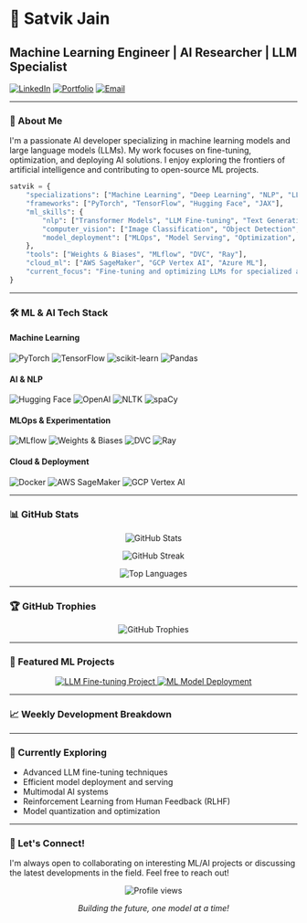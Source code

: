 # 🧠 Satvik Jain

## Machine Learning Engineer | AI Researcher | LLM Specialist

[![LinkedIn](https://img.shields.io/badge/LinkedIn-0077B5?style=for-the-badge&logo=linkedin&logoColor=white)](https://www.linkedin.com/in/satvik-jain-profile/)
[![Portfolio](https://img.shields.io/badge/Portfolio-FF5722?style=for-the-badge&logo=google-chrome&logoColor=white)](https://satvik-jain.netlify.app/)
[![Email](https://img.shields.io/badge/Email-D14836?style=for-the-badge&logo=gmail&logoColor=white)](mailto:satvik.jain.kht@gmail.com)

---

### 🚀 About Me

I'm a passionate AI developer specializing in machine learning models and large language models (LLMs). My work focuses on fine-tuning, optimization, and deploying AI solutions. I enjoy exploring the frontiers of artificial intelligence and contributing to open-source ML projects.

```python
satvik = {
    "specializations": ["Machine Learning", "Deep Learning", "NLP", "LLMs"],
    "frameworks": ["PyTorch", "TensorFlow", "Hugging Face", "JAX"],
    "ml_skills": {
        "nlp": ["Transformer Models", "LLM Fine-tuning", "Text Generation", "Sentiment Analysis"],
        "computer_vision": ["Image Classification", "Object Detection", "GAN"],
        "model_deployment": ["MLOps", "Model Serving", "Optimization", "Quantization"]
    },
    "tools": ["Weights & Biases", "MLflow", "DVC", "Ray"],
    "cloud_ml": ["AWS SageMaker", "GCP Vertex AI", "Azure ML"],
    "current_focus": "Fine-tuning and optimizing LLMs for specialized applications"
}
```

---

### 🛠️ ML & AI Tech Stack

#### Machine Learning
![PyTorch](https://img.shields.io/badge/PyTorch-EE4C2C?style=for-the-badge&logo=pytorch&logoColor=white)
![TensorFlow](https://img.shields.io/badge/TensorFlow-FF6F00?style=for-the-badge&logo=tensorflow&logoColor=white)
![scikit-learn](https://img.shields.io/badge/scikit--learn-F7931E?style=for-the-badge&logo=scikit-learn&logoColor=white)
![Pandas](https://img.shields.io/badge/Pandas-150458?style=for-the-badge&logo=pandas&logoColor=white)

#### AI & NLP
![Hugging Face](https://img.shields.io/badge/Hugging_Face-FFD21E?style=for-the-badge&logo=huggingface&logoColor=black)
![OpenAI](https://img.shields.io/badge/OpenAI-412991?style=for-the-badge&logo=openai&logoColor=white)
![NLTK](https://img.shields.io/badge/NLTK-3776AB?style=for-the-badge&logo=python&logoColor=white)
![spaCy](https://img.shields.io/badge/spaCy-09A3D5?style=for-the-badge&logo=spacy&logoColor=white)

#### MLOps & Experimentation
![MLflow](https://img.shields.io/badge/MLflow-0194E2?style=for-the-badge&logo=mlflow&logoColor=white)
![Weights & Biases](https://img.shields.io/badge/Weights_&_Biases-FFBE00?style=for-the-badge&logo=weightsandbiases&logoColor=black)
![DVC](https://img.shields.io/badge/DVC-945DD6?style=for-the-badge&logo=dvc&logoColor=white)
![Ray](https://img.shields.io/badge/Ray-028CF0?style=for-the-badge&logo=ray&logoColor=white)

#### Cloud & Deployment
![Docker](https://img.shields.io/badge/Docker-2496ED?style=for-the-badge&logo=docker&logoColor=white)
![AWS SageMaker](https://img.shields.io/badge/AWS_SageMaker-232F3E?style=for-the-badge&logo=amazon-aws&logoColor=white)
![GCP Vertex AI](https://img.shields.io/badge/GCP_Vertex_AI-4285F4?style=for-the-badge&logo=google-cloud&logoColor=white)

---

### 📊 GitHub Stats

<p align="center">
  <img src="https://github-readme-stats.vercel.app/api?username=satvik-jain&show_icons=true&theme=radical" alt="GitHub Stats" />
</p>

<p align="center">
  <img src="https://github-readme-streak-stats.herokuapp.com/?user=satvik-jain&theme=radical" alt="GitHub Streak" />
</p>

<p align="center">
  <img src="https://github-readme-stats.vercel.app/api/top-langs/?username=satvik-jain&layout=compact&theme=radical" alt="Top Languages" />
</p>

---

### 🏆 GitHub Trophies
<p align="center">
  <img src="https://github-profile-trophy.vercel.app/?username=satvik-jain&theme=radical&column=7" alt="GitHub Trophies" />
</p>

---

### 📌 Featured ML Projects

<p align="center">
  <a href="https://github.com/satvik-jain/project1">
    <img src="https://github-readme-stats.vercel.app/api/pin/?username=satvik-jain&repo=project1&theme=radical" alt="LLM Fine-tuning Project" />
  </a>
  <a href="https://github.com/satvik-jain/project2">
    <img src="https://github-readme-stats.vercel.app/api/pin/?username=satvik-jain&repo=project2&theme=radical" alt="ML Model Deployment" />
  </a>
</p>

---

### 📈 Weekly Development Breakdown

<!--START_SECTION:waka-->
<!--END_SECTION:waka-->

---

### 🌱 Currently Exploring

- Advanced LLM fine-tuning techniques
- Efficient model deployment and serving
- Multimodal AI systems
- Reinforcement Learning from Human Feedback (RLHF)
- Model quantization and optimization

---

### 🤝 Let's Connect!

I'm always open to collaborating on interesting ML/AI projects or discussing the latest developments in the field. Feel free to reach out!

<p align="center">
  <img src="https://komarev.com/ghpvc/?username=satvik-jain&color=blueviolet" alt="Profile views" />
</p>

<p align="center">
  <i>Building the future, one model at a time!</i>
</p>

